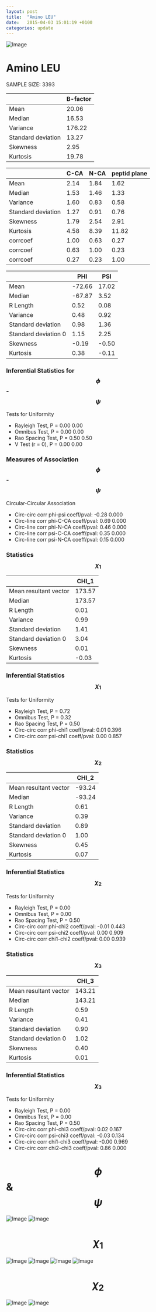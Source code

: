 ```yaml
---
layout: post
title:  "Amino LEU"
date:   2015-04-03 15:01:19 +0100
categories: update
---
```

<script src="https://cdnjs.cloudflare.com/ajax/libs/mathjax/2.7.0/MathJax.js?config=TeX-AMS-MML_HTMLorMML" type="text/javascript"></script>

![Image](../../../../images/aadensity.png)

# Amino LEU


 SAMPLE SIZE: 3393
 
 
 
|     | B-factor |
| --- | --- |
| Mean | 20.06 |
| Median | 16.53 |
| Variance | 176.22 |
| Standard deviation | 13.27 |
| Skewness | 2.95 |
| Kurtosis | 19.78 |
 
 
 

|     | C-CA | N-CA | peptid plane |
| --- | --- | --- | --- |
| Mean | 2.14 | 1.84 | 1.62 |
| Median | 1.53 | 1.46 | 1.33 |
| Variance | 1.60 | 0.83 | 0.58 |
| Standard deviation | 1.27 | 0.91 | 0.76 |
| Skewness | 1.79 | 2.54 | 2.91 |
| Kurtosis | 4.58 | 8.39 | 11.82 |
| corrcoef | 1.00 | 0.63 | 0.27 |
| corrcoef | 0.63 | 1.00 | 0.23 |
| corrcoef | 0.27 | 0.23 | 1.00 |
 
 
 

|     | PHI | PSI |
| --- | --- | --- |
| Mean | -72.66 | 17.02 |
| Median | -67.87 | 3.52 |
| R Length | 0.52 | 0.08 |
| Variance | 0.48 | 0.92 |
| Standard deviation | 0.98 | 1.36 |
| Standard deviation 0 | 1.15 | 2.25 |
| Skewness | -0.19 | -0.50 |
| Kurtosis | 0.38 | -0.11 |

### Inferential Statistics for $$\phi$$-$$\psi$$ 

Tests for Uniformity

- Rayleigh Test, P = 0.00 0.00
- Omnibus Test,  P = 0.00 0.00
- Rao Spacing Test,  P = 0.50 0.50
- V Test (r = 0),  P = 0.00 0.00
### Measures of Association $$\phi$$-$$\psi$$

Circular-Circular Association
- Circ-circ corr phi-psi coeff/pval:	-0.28	 0.000
- Circ-line corr phi-C-CA coeff/pval:	0.69	 0.000
- Circ-line corr phi-N-CA coeff/pval:	0.46	 0.000
- Circ-line corr psi-C-CA coeff/pval:	0.35	 0.000
- Circ-line corr psi-N-CA coeff/pval:	0.15	 0.000
### Statistics $$\chi_1$$

|     | CHI_1 |
| --- | --- |
| Mean resultant vector | 173.57 |
| Median | 173.57 | 
| R Length | 0.01 | 
| Variance | 0.99 | 
| Standard deviation | 1.41 |
| Standard deviation 0| 3.04 |
| Skewness | 0.01 |
| Kurtosis | -0.03 |

 

### Inferential Statistics $$\chi_1$$
Tests for Uniformity

- Rayleigh Test, 	 P = 0.72
- Omnibus Test, 	 P = 0.32
- Rao Spacing Test, 	 P = 0.50
- Circ-circ corr phi-chi1 coeff/pval:	0.01	 0.396
- Circ-circ corr psi-chi1 coeff/pval:	0.00	 0.857

 

### Statistics $$\chi_2$$

|     | CHI_2 |
| --- | --- |
| Mean resultant vector | -93.24 |
| Median | -93.24 |
| R Length | 0.61 |
| Variance | 0.39 |
| Standard deviation | 0.89 |
| Standard deviation 0 | 1.00 |
| Skewness | 0.45 |
| Kurtosis | 0.07 |


### Inferential Statistics $$\chi_2$$ 

Tests for Uniformity

- Rayleigh Test, 	 P = 0.00
- Omnibus Test, 	 P = 0.00
- Rao Spacing Test, 	 P = 0.50
- Circ-circ corr phi-chi2 coeff/pval:	-0.01	 0.443
- Circ-circ corr psi-chi2 coeff/pval:	0.00	 0.909
- Circ-circ corr chi1-chi2 coeff/pval:	0.00	 0.939


 

### Statistics $$\chi_3$$

|    | CHI_3 |
| --- | --- |
| Mean resultant vector | 143.21 |
| Median | 143.21 |
| R Length | 0.59 |
| Variance | 0.41 |
| Standard deviation | 0.90 |
| Standard deviation 0 | 1.02 |
| Skewness | 0.40 |
| Kurtosis | 0.01 |



### Inferential Statistics $$\chi_3$$

Tests for Uniformity

- Rayleigh Test, 	 P = 0.00
- Omnibus Test, 	 P = 0.00
- Rao Spacing Test, 	 P = 0.50
- Circ-circ corr phi-chi3 coeff/pval:	0.02	 0.167
- Circ-circ corr psi-chi3 coeff/pval:	-0.03	 0.134
- Circ-circ corr chi1-chi3 coeff/pval:	-0.00	 0.969
- Circ-circ corr chi2-chi3 coeff/pval:	0.86	 0.000

# $$\phi$$ & $$\psi$$
![Image](../../../../../images/LEU_Rama_phipsi.jpg)
![Image](../../../../../images/LEU_Rama_phipsiGrad.jpg)


# $$\chi_1$$
![Image](../../../../../images/LEU_Rama_phichi1.jpg)
![Image](../../../../../images/LEU_Rama_Grad_psichi1.jpg)
![Image](../../../../../images/LEU_Rama_psichi1.jpg)
![Image](../../../../../images/LEU_Rama_Grad_phichi1.jpg)


# $$\chi_2$$
![Image](../../../../../images/LEU_Rama_chi1chi2.jpg)
![Image](../../../../../images/LEU_Rama_Gradchi1chi2.jpg)
